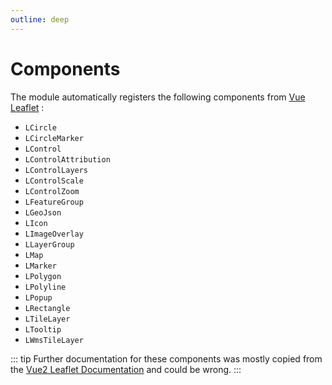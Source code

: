 ```yaml
---
outline: deep
---
```


# Components

The module automatically registers the following components from [Vue Leaflet](https://github.com/vue-leaflet/vue-leaflet) :

- `LCircle`
- `LCircleMarker`
- `LControl`
- `LControlAttribution`
- `LControlLayers`
- `LControlScale`
- `LControlZoom`
- `LFeatureGroup`
- `LGeoJson`
- `LIcon`
- `LImageOverlay`
- `LLayerGroup`
- `LMap`
- `LMarker`
- `LPolygon`
- `LPolyline`
- `LPopup`
- `LRectangle`
- `LTileLayer`
- `LTooltip`
- `LWmsTileLayer`

::: tip
Further documentation for these components was mostly copied from the [Vue2 Leaflet Documentation](https://vue2-leaflet.netlify.app/components/) and could be wrong.
:::